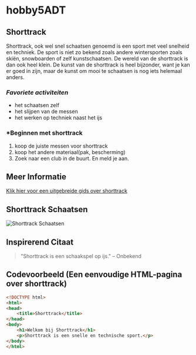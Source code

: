 # **hobby5ADT**
## **Shorttrack**
Shorttrack, ook wel snel schaatsen genoemd is een sport met veel snelheid en techniek. De sport is niet zo bekend zoals andere wintersporten zoals skiën, snowboarden of zelf kunstschaatsen. De wereld van de shorttrack is dan ook heel klein. De kunst van de shorttrack is heel bijzonder, want je kan er goed in zijn, maar de kunst om mooi te schaatsen is nog iets helemaal anders.
### ***Favoriete activiteiten***
* het schaatsen zelf
* het slijpen van de messen
* het werken op techniek naast het ijs
### ***Beginnen met shorttrack**
1. koop de juiste messen voor shorttrack
2. koop het andere materiaal(pak, bescherming)
3. Zoek naar een club in de buurt. En meld je aan.
## **Meer Informatie**
[Klik hier voor een uitgebreide gids over shorttrack](https://www.isu.org/short-track)

## **Shorttrack Schaatsen**
![Shorttrack Schaatsen](https://www.google.com/imgres?q=shorttrack%20schaatsen&imgurl=https%3A%2F%2Fwww.sebrasports.com%2Fwp-content%2Fuploads%2F2020%2F07%2FSebra-Sports__shorttrack-titleimg.png&imgrefurl=https%3A%2F%2Fwww.sebrasports.com%2F&docid=Ivb7uet6KmIZVM&tbnid=59C_IhVkHu1SeM&vet=12ahUKEwjckIah6OaLAxXXRKQEHWkcE2oQM3oECDQQAA..i&w=600&h=400&hcb=2&ved=2ahUKEwjckIah6OaLAxXXRKQEHWkcE2oQM3oECDQQAA)
## **Inspirerend Citaat**
> "Shorttrack is een schaakspel op ijs." – Onbekend

## **Codevoorbeeld** (Een eenvoudige HTML-pagina over shorttrack)

```html
<!DOCTYPE html>
<html>
<head>
    <title>Shorttrack</title>
</head>
<body>
    <h1>Welkom bij Shorttrack</h1>
    <p>Shorttrack is een snelle en technische sport.</p>
</body>
</html>
```
